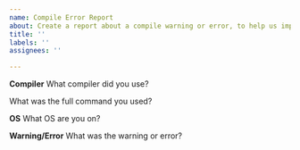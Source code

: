 ```yaml
---
name: Compile Error Report
about: Create a report about a compile warning or error, to help us improve!
title: ''
labels: ''
assignees: ''

---
```


**Compiler**
What compiler did you use?

What was the full command you used?

**OS**
What OS are you on?

**Warning/Error**
What was the warning or error?